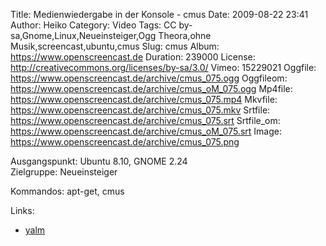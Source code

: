 Title: Medienwiedergabe in der Konsole - cmus
Date: 2009-08-22 23:41
Author: Heiko
Category: Video
Tags: CC by-sa,Gnome,Linux,Neueinsteiger,Ogg Theora,ohne Musik,screencast,ubuntu,cmus
Slug: cmus
Album: https://www.openscreencast.de
Duration: 239000
License: http://creativecommons.org/licenses/by-sa/3.0/
Vimeo: 15229021
Oggfile: https://www.openscreencast.de/archive/cmus_075.ogg
Oggfileom: https://www.openscreencast.de/archive/cmus_oM_075.ogg
Mp4file: https://www.openscreencast.de/archive/cmus_075.mp4
Mkvfile: https://www.openscreencast.de/archive/cmus_075.mkv
Srtfile: https://www.openscreencast.de/archive/cmus_075.srt
Srtfile_om: https://www.openscreencast.de/archive/cmus_oM_075.srt
Image: https://www.openscreencast.de/archive/cmus_075.png

Ausgangspunkt: Ubuntu 8.10, GNOME 2.24  
Zielgruppe: Neueinsteiger  

Kommandos: apt-get, cmus

Links:

  * [yalm](http://www.yalmagazine.org/)

